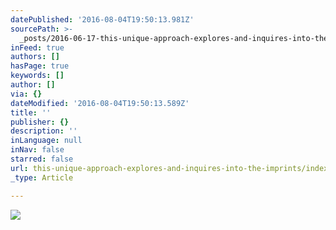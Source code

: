 ```yaml
---
datePublished: '2016-08-04T19:50:13.981Z'
sourcePath: >-
  _posts/2016-06-17-this-unique-approach-explores-and-inquires-into-the-imprints.md
inFeed: true
authors: []
hasPage: true
keywords: []
author: []
via: {}
dateModified: '2016-08-04T19:50:13.589Z'
title: ''
publisher: {}
description: ''
inLanguage: null
inNav: false
starred: false
url: this-unique-approach-explores-and-inquires-into-the-imprints/index.html
_type: Article

---
```

![](https://the-grid-user-content.s3-us-west-2.amazonaws.com/71699d27-8cf5-41e5-9ad4-83cc4bea8f42.jpg)